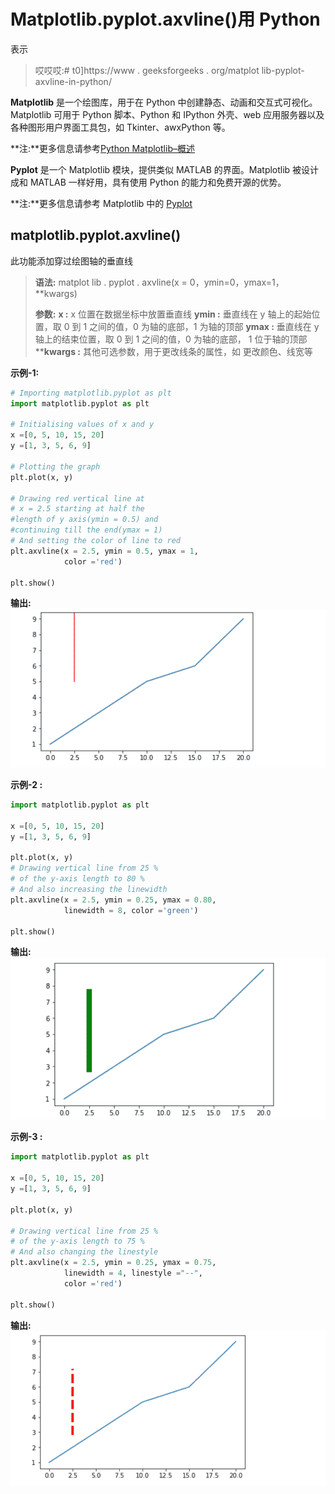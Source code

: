 # Matplotlib.pyplot.axvline()用 Python

表示

> 哎哎哎:# t0]https://www . geeksforgeeks . org/matplot lib-pyplot-axvline-in-python/

**Matplotlib** 是一个绘图库，用于在 Python 中创建静态、动画和交互式可视化。Matplotlib 可用于 Python 脚本、Python 和 IPython 外壳、web 应用服务器以及各种图形用户界面工具包，如 Tkinter、awxPython 等。

**注:**更多信息请参考[Python Matplotlib–概述](http://geeksforgeeks.org/python-matplotlib-an-overview/)

**Pyplot** 是一个 Matplotlib 模块，提供类似 MATLAB 的界面。Matplotlib 被设计成和 MATLAB 一样好用，具有使用 Python 的能力和免费开源的优势。

**注:**更多信息请参考 Matplotlib 中的 [Pyplot](http://geeksforgeeks.org/pyplot-in-matplotlib/)

## matplotlib.pyplot.axvline()

此功能添加穿过绘图轴的垂直线

> **语法:**
> matplot lib . pyplot . axvline(x = 0，ymin=0，ymax=1，**kwargs)
> 
> **参数:**
> **x :** x 位置在数据坐标中放置垂直线
> **ymin :** 垂直线在 y 轴上的起始位置，取 0 到 1 之间的值，0 为轴的底部，1 为轴的顶部
> **ymax :** 垂直线在 y 轴上的结束位置，取 0 到 1 之间的值，0 为轴的底部， 1 位于轴的顶部
> ****kwargs :** 其他可选参数，用于更改线条的属性，如
> 更改颜色、线宽等

**示例-1:**

```py
# Importing matplotlib.pyplot as plt
import matplotlib.pyplot as plt

# Initialising values of x and y
x =[0, 5, 10, 15, 20]
y =[1, 3, 5, 6, 9]

# Plotting the graph
plt.plot(x, y)

# Drawing red vertical line at
# x = 2.5 starting at half the 
#length of y axis(ymin = 0.5) and 
#continuing till the end(ymax = 1)
# And setting the color of line to red
plt.axvline(x = 2.5, ymin = 0.5, ymax = 1,
            color ='red')

plt.show()
```

**输出:**
![Matplotlib.pyplot.axvline](img/fd6a449b5253428fc165d8b031a3f9b4.png)

**示例-2 :**

```py
import matplotlib.pyplot as plt

x =[0, 5, 10, 15, 20]
y =[1, 3, 5, 6, 9]

plt.plot(x, y)
# Drawing vertical line from 25 % 
# of the y-axis length to 80 % 
# And also increasing the linewidth
plt.axvline(x = 2.5, ymin = 0.25, ymax = 0.80,
            linewidth = 8, color ='green')

plt.show()
```

**输出:**
![Matplotlib.pyplot.axvline](img/5a531def9779df7d526a5d3818e18c49.png)

**示例-3 :**

```py
import matplotlib.pyplot as plt

x =[0, 5, 10, 15, 20]
y =[1, 3, 5, 6, 9]

plt.plot(x, y)

# Drawing vertical line from 25 %
# of the y-axis length to 75 % 
# And also changing the linestyle
plt.axvline(x = 2.5, ymin = 0.25, ymax = 0.75,
            linewidth = 4, linestyle ="--",
            color ='red')

plt.show()
```

**输出:**
![Matplotlib.pyplot.axvline](img/51b6af8853d203bd6c2a1336b07f3143.png)